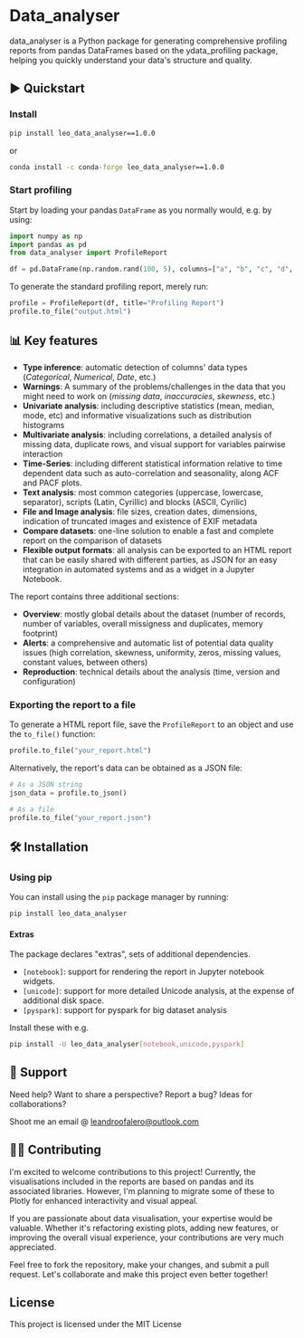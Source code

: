 # Data_analyser

data_analyser is a Python package for generating comprehensive profiling reports from pandas DataFrames based on the ydata_profiling package, helping you quickly understand your data's structure and quality.



## ▶️ Quickstart

### Install
```cmd
pip install leo_data_analyser==1.0.0
```
or
```cmd
conda install -c conda-forge leo_data_analyser==1.0.0
```
### Start profiling

Start by loading your pandas `DataFrame` as you normally would, e.g. by using:

```python
import numpy as np
import pandas as pd
from data_analyser import ProfileReport

df = pd.DataFrame(np.random.rand(100, 5), columns=["a", "b", "c", "d", "e"])
```

To generate the standard profiling report, merely run:

```python
profile = ProfileReport(df, title="Profiling Report")
profile.to_file("output.html")

```

## 📊 Key features

- **Type inference**: automatic detection of columns' data types (*Categorical*, *Numerical*, *Date*, etc.)
- **Warnings**: A summary of the problems/challenges in the data that you might need to work on (*missing data*, *inaccuracies*, *skewness*, etc.)
- **Univariate analysis**: including descriptive statistics (mean, median, mode, etc) and informative visualizations such as distribution histograms
- **Multivariate analysis**: including correlations, a detailed analysis of missing data, duplicate rows, and visual support for variables pairwise interaction
- **Time-Series**: including different statistical information relative to time dependent data such as auto-correlation and seasonality, along ACF and PACF plots.
- **Text analysis**: most common categories (uppercase, lowercase, separator), scripts (Latin, Cyrillic) and blocks (ASCII, Cyrilic)
- **File and Image analysis**: file sizes, creation dates, dimensions, indication of truncated images and existence of EXIF metadata
- **Compare datasets**: one-line solution to enable a fast and complete report on the comparison of datasets
- **Flexible output formats**: all analysis can be exported to an HTML report that can be easily shared with different parties, as JSON for an easy integration in automated systems and as a widget in a Jupyter Notebook.

The report contains three additional sections:

- **Overview**: mostly global details about the dataset (number of records, number of variables, overall missigness and duplicates, memory footprint)
- **Alerts**: a comprehensive and automatic list of potential data quality issues (high correlation, skewness, uniformity, zeros, missing values, constant values, between others)
- **Reproduction**: technical details about the analysis (time, version and configuration)


### Exporting the report to a file

To generate a HTML report file, save the `ProfileReport` to an object and use the `to_file()` function:

```python
profile.to_file("your_report.html")
```

Alternatively, the report's data can be obtained as a JSON file:

```python
# As a JSON string
json_data = profile.to_json()

# As a file
profile.to_file("your_report.json")
```


## 🛠️ Installation


### Using pip


You can install using the `pip` package manager by running:

```sh
pip install leo_data_analyser
```

#### Extras

The package declares "extras", sets of additional dependencies.

* `[notebook]`: support for rendering the report in Jupyter notebook widgets.
* `[unicode]`: support for more detailed Unicode analysis, at the expense of additional disk space.
* `[pyspark]`: support for pyspark for big dataset analysis

Install these with e.g.

```sh
pip install -U leo_data_analyser[notebook,unicode,pyspark]
```



## 🙋 Support
Need help? Want to share a perspective? Report a bug? Ideas for collaborations? 

Shoot me an email @ leandroofalero@outlook.com



## 🤝🏽 Contributing

I'm excited to welcome contributions to this project! Currently, the visualisations included in the reports are based on pandas and its associated libraries. However, I'm planning to migrate some of these to Plotly for enhanced interactivity and visual appeal.

If you are passionate about data visualisation, your expertise would be valuable. Whether it's refactoring existing plots, adding new features, or improving the overall visual experience, your contributions are very much appreciated.

Feel free to fork the repository, make your changes, and submit a pull request. Let's collaborate and make this project even better together!


## License 



This project is licensed under the MIT License
